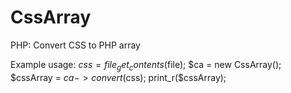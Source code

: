 # CssArray
PHP: Convert CSS to PHP array

Example usage:
	$css = file_get_contents($file);
	$ca = new CssArray();
	$cssArray = $ca->convert($css);
	print_r($cssArray);
